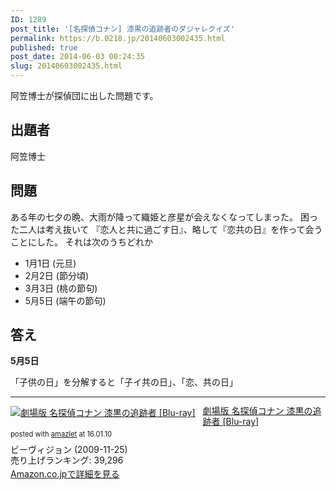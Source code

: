 ```yaml
---
ID: 1289
post_title: '[名探偵コナン] 漆黒の追跡者のダジャレクイズ'
permalink: https://b.0218.jp/20140603002435.html
published: true
post_date: 2014-06-03 00:24:35
slug: 20140603002435.html
---
```

阿笠博士が探偵団に出した問題です。
<!--more-->
<h2>出題者</h2>
阿笠博士

<h2>問題</h2>
ある年の七夕の晩、大雨が降って織姫と彦星が会えなくなってしまった。
困った二人は考え抜いて
『恋人と共に過ごす日』、略して『恋共の日』を作って会うことにした。
それは次のうちどれか
<ul>
<li>1月1日 (元旦)</li>
<li>2月2日 (節分<span class="text-muted">頃</span>)</li>
<li>3月3日 (桃の節句)</li>
<li>5月5日 (端午の節句)</li>
</ul>

<h2>答え</h2>
<strong>5月5日</strong>

「子供の日」を分解すると「子イ共の日」、「恋、共の日」

<hr>

<div class="amazlet-box" style="margin-bottom:0px;"><div class="amazlet-image" style="float:left;margin:0px 12px 1px 0px;"><a href="http://www.amazon.co.jp/exec/obidos/ASIN/B002PA5I9Q/chafuso-22/ref=nosim/" name="amazletlink" target="_blank"><img src="https://images-na.ssl-images-amazon.com/images/I/61ewm65EHJL._SL160_.jpg" alt="劇場版 名探偵コナン 漆黒の追跡者 [Blu-ray]" style="border: none;" /></a></div><div class="amazlet-info" style="line-height:120%; margin-bottom: 10px"><div class="amazlet-name" style="margin-bottom:10px;line-height:120%"><a href="http://www.amazon.co.jp/exec/obidos/ASIN/B002PA5I9Q/chafuso-22/ref=nosim/" name="amazletlink" target="_blank">劇場版 名探偵コナン 漆黒の追跡者 [Blu-ray]</a><div class="amazlet-powered-date" style="font-size:80%;margin-top:5px;line-height:120%">posted with <a href="http://www.amazlet.com/" title="amazlet" target="_blank">amazlet</a> at 16.01.10</div></div><div class="amazlet-detail">ビーヴィジョン (2009-11-25)<br />売り上げランキング: 39,296<br /></div><div class="amazlet-sub-info" style="float: left;"><div class="amazlet-link" style="margin-top: 5px"><a href="http://www.amazon.co.jp/exec/obidos/ASIN/B002PA5I9Q/chafuso-22/ref=nosim/" name="amazletlink" target="_blank">Amazon.co.jpで詳細を見る</a></div></div></div><div class="amazlet-footer" style="clear: left"></div></div>
